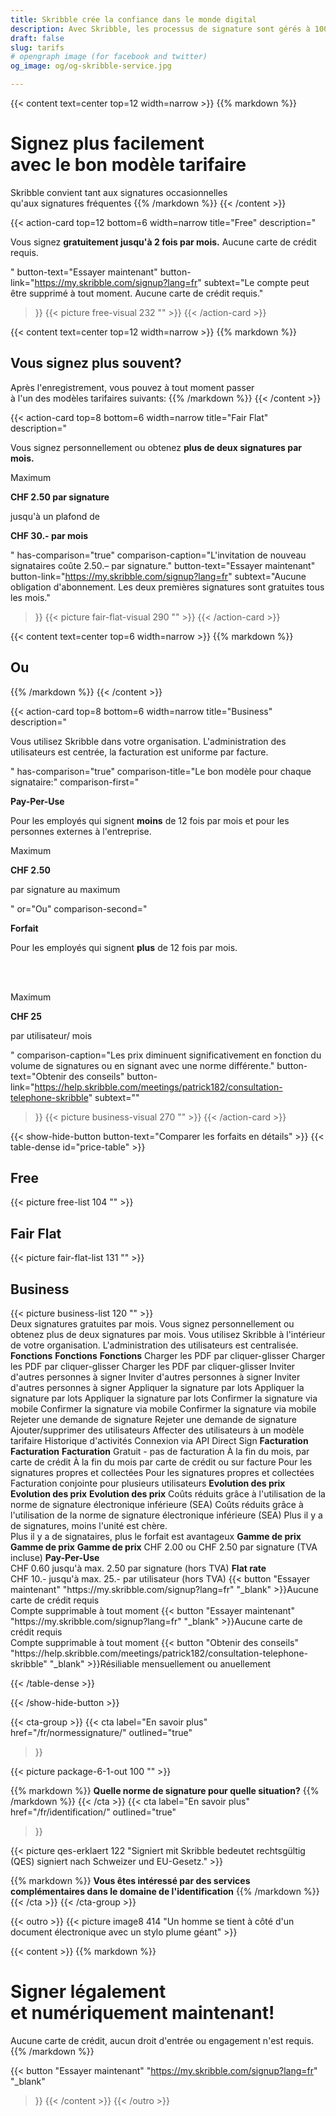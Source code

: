 ```yaml
---
title: Skribble crée la confiance dans le monde digital
description: Avec Skribble, les processus de signature sont gérés à 100% numériquement, sur la base de la signature électronique qualifiée "SEQ" – la signature électronique qui équivaut à une signature manuscrite, selon la loi suisse et européenne.
draft: false
slug: tarifs
# opengraph image (for facebook and twitter)
og_image: og/og-skribble-service.jpg

---
```


{{< content text=center top=12 width=narrow >}}
{{% markdown %}}
# Signez plus facilement <br class="hide-for-mobile">avec le bon modèle tarifaire
Skribble convient tant aux signatures occasionnelles <br class="hide-for-mobile">qu'aux signatures fréquentes
{{% /markdown %}}
{{< /content >}}

{{< action-card
  top=12
  bottom=6
  width=narrow
  title="Free"
  description="<p>Vous signez <strong>gratuitement jusqu'à 2 fois par mois.</strong> Aucune carte de crédit requis.</p>"
  button-text="Essayer maintenant"
  button-link="https://my.skribble.com/signup?lang=fr"
  subtext="Le compte peut être supprimé à tout moment. Aucune carte de crédit requis."
>}}
    {{< picture free-visual 232 "" >}}
{{< /action-card >}}

{{< content text=center top=12 width=narrow >}}
{{% markdown %}}
## Vous signez plus souvent?
Après l'enregistrement, vous pouvez à tout moment passer <br class="hide-for-mobile">à l'un des modèles tarifaires suivants:
{{% /markdown %}}
{{< /content >}}

{{< action-card
  top=8
  bottom=6
  width=narrow
  title="Fair Flat"
  description="<p>Vous signez personnellement ou obtenez <strong>plus de deux signatures par mois.</strong></p><p class='top-spaced'>Maximum</p><p><strong>CHF <span class='large'>2.50</span> par signature</strong></p><p>jusqu'à un plafond de</p><p><strong>CHF <span class='large'>30.-</span> par mois</strong></p>"
  has-comparison="true"
  comparison-caption="L'invitation de nouveau signataires coûte 2.50.– par signature."
  button-text="Essayer maintenant"
  button-link="https://my.skribble.com/signup?lang=fr"
  subtext="Aucune obligation d'abonnement. Les deux premières signatures sont gratuites tous les mois."
>}}
    {{< picture fair-flat-visual 290 "" >}}
{{< /action-card >}}

{{< content text=center top=6 width=narrow >}}
{{% markdown %}}
## Ou
{{% /markdown %}}
{{< /content >}}

{{< action-card
  top=8
  bottom=6
  width=narrow
  title="Business"
  description="<p>Vous utilisez Skribble dans votre organisation. L'administration des utilisateurs est centrée, la facturation est uniforme par facture.</p>"
  has-comparison="true"
  comparison-title="Le bon modèle pour chaque signataire:"
  comparison-first="<p><strong>Pay-Per-Use</strong></p><p>Pour les employés qui signent <strong>moins</strong> de 12 fois par mois et pour les personnes externes à l'entreprise.</p><p class='top-spaced'>Maximum</p><p><strong>CHF <span class='large'>2.50</strong></span></p><p> par signature au maximum</p>"
  or="Ou"
  comparison-second="<p><strong>Forfait</strong></p><p>Pour les employés qui signent <strong>plus</strong> de 12 fois par mois.</p><br><br><p class='top-spaced'>Maximum</p><p><strong>CHF <span class='large'>25</strong></span></p><p>par utilisateur/ mois</p>"
  comparison-caption="Les prix diminuent significativement en fonction du volume de signatures ou en signant avec une norme différente."
  button-text="Obtenir des conseils"
  button-link="https://help.skribble.com/meetings/patrick182/consultation-telephone-skribble"
  subtext=""
>}}
    {{< picture business-visual 270 "" >}}
{{< /action-card >}}

{{< show-hide-button button-text="Comparer les forfaits en détails" >}}
{{< table-dense id="price-table" >}}
<thead>
<tr>
<th style="width: 33%;"><div class="header-with-image"><span><h2>Free</h2></span><span class="header-image">{{< picture free-list 104 "" >}}</span></div></th>
<th style="width: 33%;"><div class="header-with-image"><h2>Fair Flat</h2><span class="header-image">{{< picture fair-flat-list 131 "" >}}</span></div></th>
<th style="width: 33%;"><div class="header-with-image"><h2>Business</h2><span class="header-image">{{< picture business-list 120 "" >}}</span></div></th>
</tr>
</thead>

<tbody>
<tr>
<td>Deux signatures gratuites par mois.</td>
<td>Vous signez personnellement ou obtenez plus de deux signatures par mois.</td>
<td>Vous utilisez Skribble à l'intérieur de votre organisation. L'administration des utilisateurs est centralisée.</td>
</tr>

<tr>
<td><strong>Fonctions</strong></td>
<td><strong>Fonctions</strong></td>
<td><strong>Fonctions</strong></td>
</tr>

<tr>
<td>Charger les PDF par cliquer-glisser</td>
<td>Charger les PDF par cliquer-glisser</td>
<td>Charger les PDF par cliquer-glisser</td>
</tr>

<tr>
<td>Inviter d'autres personnes à signer</td>
<td>Inviter d'autres personnes à signer</td>
<td>Inviter d'autres personnes à signer</td>
</tr>

<tr>
<td>Appliquer la signature par lots</td>
<td>Appliquer la signature par lots</td>
<td>Appliquer la signature par lots</td>
</tr>

<tr>
<td>Confirmer la signature via mobile</td>
<td>Confirmer la signature via mobile</td>
<td>Confirmer la signature via mobile</td>
</tr>

<tr>
<td></td>
<td>Rejeter une demande de signature</td>
<td>Rejeter une demande de signature</td>
</tr>

<tr>
<td></td>
<td></td>
<td>Ajouter/supprimer des utilisateurs</td>
</tr>

<tr>
<td></td>
<td></td>
<td>Affecter des utilisateurs à un modèle tarifaire</td>
</tr>

<tr>
<td></td>
<td></td>
<td>Historique d'activités</td>
</tr>

<tr>
<td></td>
<td></td>
<td>Connexion via API</td>
</tr>

<tr>
<td></td>
<td></td>
<td>Direct Sign</td>
</tr>

<tr>
<td><strong>Facturation</strong></td>
<td><strong>Facturation</strong></td>
<td><strong>Facturation</strong></td>
</tr>

<tr>
<td>Gratuit - pas de facturation</td>
<td>À la fin du mois, par carte de crédit</td>
<td>À la fin du mois par carte de crédit ou sur facture</td>
</tr>

<tr>
<td></td>
<td>Pour les signatures propres et collectées</td>
<td>Pour les signatures propres et collectées</td>
</tr>

<tr>
<td></td>
<td></td>
<td>Facturation conjointe pour plusieurs utilisateurs</td>
</tr>

<tr>
<td><strong>Evolution des prix</strong></td>
<td><strong>Evolution des prix</strong></td>
<td><strong>Evolution des prix</strong></td>
</tr>

<tr>
<td></td>
<td>Coûts réduits grâce à l'utilisation de la norme de signature électronique inférieure (SEA)</td>
<td>Coûts réduits grâce à l'utilisation de la norme de signature électronique inférieure (SEA)</td>
</tr>

<tr>
<td></td>
<td></td>
<td>Plus il y a de signatures, moins l'unité est chère.<br>Plus il y a de signataires, plus le forfait est avantageux</td>
</tr>

<tr>
<td><strong>Gamme de prix</strong></td>
<td><strong>Gamme de prix</strong></td>
<td><strong>Gamme de prix</strong></td>
</tr>

<tr>
<td></td>
<td>CHF 2.00 ou CHF 2.50 par signature (TVA incluse)</td>
<td><strong>Pay-Per-Use</strong><br>CHF 0.60 jusqu'à max. 2.50 par signature (hors TVA)</td>
</tr>

<tr>
<td></td>
<td></td>
<td><strong>Flat rate</strong><br>CHF 10.- jusqu'à max. 25.- par utilisateur (hors TVA)</td>
</tr>

<tr>
<td>{{< button
  "Essayer maintenant"
  "https://my.skribble.com/signup?lang=fr"
  "_blank"
>}}Aucune carte de crédit requis<br>Compte supprimable à tout moment</td>
<td>{{< button
  "Essayer maintenant"
  "https://my.skribble.com/signup?lang=fr"
  "_blank"
>}}Aucune carte de crédit requis<br>Compte supprimable à tout moment</td>
<td>{{< button
  "Obtenir des conseils"
  "https://help.skribble.com/meetings/patrick182/consultation-telephone-skribble"
  "_blank"
>}}Résiliable mensuellement ou anuellement</td>
</tr>

</tbody>

{{< /table-dense >}}

{{< /show-hide-button >}}

[//]: # (--------------------------------------------------------------------------------------------------------------)

{{< cta-group >}}
{{< cta
  label="En savoir plus"
  href="/fr/normessignature/"
  outlined="true"
>}}

{{< picture package-6-1-out 100 "" >}}

{{% markdown %}}
**Quelle norme de signature pour quelle situation?**
{{% /markdown %}}
{{< /cta >}}
{{< cta
  label="En savoir plus"
  href="/fr/identification/"
  outlined="true"
>}}

{{< picture qes-erklaert 122 "Signiert mit Skribble bedeutet rechtsgültig (QES) signiert nach Schweizer und EU-Gesetz." >}}

{{% markdown %}}
**Vous êtes intéressé par des services complémentaires dans le domaine de l'identification**
{{% /markdown %}}
{{< /cta >}}
{{< /cta-group >}}

[//]: # (--------------------------------------------------------------------------------------------------------------)

{{< outro >}}
{{< picture image8 414 "Un homme se tient à côté d'un document électronique avec un stylo plume géant" >}}

{{< content >}}
{{% markdown %}}
# Signer légalement <br class="hide-for-mobile">et numériquement maintenant!
Aucune carte de crédit, aucun droit d'entrée
ou engagement n'est requis.
{{% /markdown %}}

{{< button
  "Essayer maintenant"
  "https://my.skribble.com/signup?lang=fr"
  "_blank"
>}}
{{< /content >}}
{{< /outro >}}
